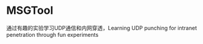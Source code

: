 # MSGTool
通过有趣的实验学习UDP通信和内网穿透，Learning UDP punching for intranet penetration through fun experiments
